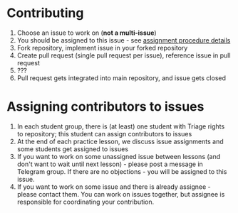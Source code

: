 # Contributing
1. Choose an issue to work on (**not a multi-issue**)
2. You should be assigned to this issue - see [assignment procedure details](#assigning-contributors-to-issues)
3. Fork repository, implement issue in your forked repository
4. Create pull request (single pull request per issue), reference issue in pull request
5.  ???
6.  Pull request gets integrated into main repository, and issue gets closed

# Assigning contributors to issues
1. In each student group, there is (at least) one student with Triage rights to repository; this student can assign contributors to issues
2. At the end of each practice lesson, we discuss issue assignments and some students get assigned to issues
3. If you want to work on some unassigned issue between lessons (and don't want to wait until next lesson) - please post a message in Telegram group. If there are no objections - you will be assigned to this issue.
4. If you want to work on some issue and there is already assignee - please contact them. You can work on issues together, but assignee is responsible for coordinating your contribution.
